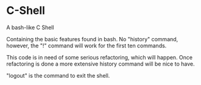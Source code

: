 # C-Shell
A bash-like C Shell


Containing the basic features found in bash. No "history" command, however, the "!" command will work for the first ten commands.

This code is in need of some serious refactoring, which will happen. Once refactoring is done a more extensive history command will be 
nice to have.

"logout" is the command to exit the shell.
